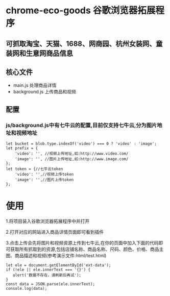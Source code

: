 # chrome-eco-goods 谷歌浏览器拓展程序

## 可抓取淘宝、天猫、1688、网商园、杭州女装网、童装网和生意网商品信息
## 核心文件
- main.js 处理商品详情
- background.js 上传商品和视频
## 配置
### js/background.js中有七牛云的配置,目前仅支持七牛云,分为图片地址和视频地址
```
let bucket = blob.type.indexOf('video') === 0 ? 'video' : 'image';
let prefix = {
    'video': '', //视频上传地址,如:http://www.video.com/
    'image': '', //图片上传地址,如:http://www.image.com/
};
let token = {//七牛云token
    'video': '',//视频上传token
    'image': '',//图片上传token
};
```
# 使用
1.将项目装入谷歌浏览器拓展程序中并打开

2.打开对应的网站进入商品详情页面即可看到插件

3.点击上传会先将图片和视频资源上传到七牛云,在你的页面中加入下面的代码即可获取所有抓取到的资源,包括店铺名称、商品名称、尺码、颜色、价格、商品主图、商品描述和视频(参考演示文件:html/test.html)
```
let ele = document.getElementById('ext-data');
if (!ele || ele.innerText === '{}') {
   alert('数据不存在，请刷新后再试');
}
const data = JSON.parse(ele.innerText);
console.log(data);
```